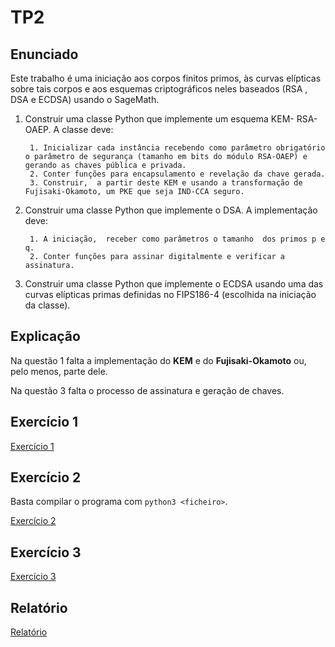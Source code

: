# TP2

## Enunciado

Este trabalho é uma iniciação aos corpos finitos primos, às curvas elípticas sobre tais corpos  e aos esquemas criptográficos neles baseados (RSA , DSA e ECDSA) usando o SageMath.

1. Construir uma classe Python que implemente um esquema KEM- RSA-OAEP. A classe deve:

        1. Inicializar cada instância recebendo como parâmetro obrigatório o parâmetro de segurança (tamanho em bits do módulo RSA-OAEP) e gerando as chaves pública e privada.
        2. Conter funções para encapsulamento e revelação da chave gerada.
        3. Construir,  a partir deste KEM e usando a transformação de Fujisaki-Okamoto, um PKE que seja IND-CCA seguro.
2. Construir uma classe Python que implemente o DSA. A implementação deve:

        1. A iniciação,  receber como parâmetros o tamanho  dos primos p e q.
        2. Conter funções para assinar digitalmente e verificar a assinatura.
3. Construir uma classe Python que implemente o ECDSA usando uma das curvas elípticas primas definidas no FIPS186-4  (escolhida  na iniciação da classe).

## Explicação

Na questão 1 falta a implementação do **KEM** e do **Fujisaki-Okamoto** ou, pelo menos, parte dele.

Na questão 3 falta o processo de assinatura e geração de chaves.

## Exercício 1

[Exercício 1](https://github.com/Zayts3v/ec/blob/master/TP2/Ex1.ipynb)

## Exercício 2

Basta compilar o programa com ```python3 <ficheiro>```.

[Exercício 2](https://github.com/Zayts3v/ec/blob/master/TP2/Ex2.py)

## Exercício 3

[Exercício 3](https://github.com/Zayts3v/ec/blob/master/TP2/Ex3.ipynb)

## Relatório

[Relatório](https://github.com/Zayts3v/ec/blob/master/TP2/Relatório.pdf)
